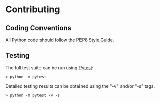 # Contributing

## Coding Conventions

All Python code should follow the [PEP8 Style Guide](https://www.python.org/dev/peps/pep-0008/).

## Testing

The full test suite can be run using [Pytest](http://doc.pytest.org/en/latest/):
```
> python -m pytest
```

Detailed testing results can be obtained using the "-v" and/or "-s" tags.
```
> python -m pytest -v -s
```
